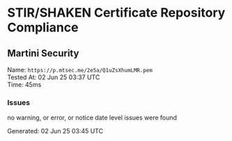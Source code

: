 # STIR/SHAKEN Certificate Repository Compliance

## Martini Security

Name: `https://p.mtsec.me/2e5a/Q1uZsXhumLMR.pem`\
Tested At: 02 Jun 25 03:37 UTC\
Time: 45ms

### Issues

no warning, or error, or notice date level issues were found

Generated: 02 Jun 25 03:45 UTC